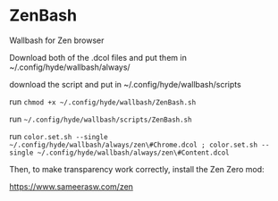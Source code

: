 # ZenBash
Wallbash for Zen browser

Download both of the .dcol files and put them in ~/.config/hyde/wallbash/always/

download the script and put in ~/.config/hyde/wallbash/scripts

run `chmod +x ~/.config/hyde/wallbash/ZenBash.sh`

run `~/.config/hyde/wallbash/scripts/ZenBash.sh`

run `color.set.sh --single ~/.config/hyde/wallbash/always/zen\#Chrome.dcol ; color.set.sh --single ~/.config/hyde/wallbash/always/zen\#Content.dcol`

Then, to make transparency work correctly, install the Zen Zero mod:

https://www.sameerasw.com/zen
